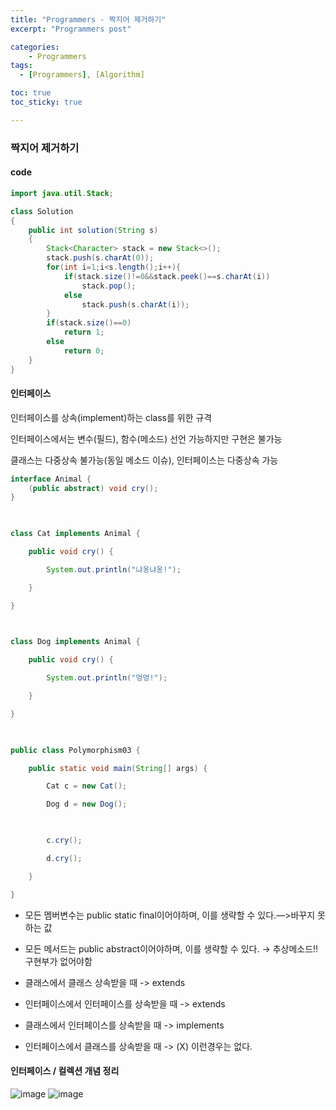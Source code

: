 ```yaml
---
title: "Programmers - 짝지어 제거하기"
excerpt: "Programmers post"

categories:
    - Programmers
tags:
  - [Programmers], [Algorithm]

toc: true
toc_sticky: true

---
```

### 짝지어 제거하기

#### code
```java
import java.util.Stack;

class Solution
{
    public int solution(String s)
    {
        Stack<Character> stack = new Stack<>();
        stack.push(s.charAt(0));
        for(int i=1;i<s.length();i++){
            if(stack.size()!=0&&stack.peek()==s.charAt(i))
                stack.pop();
            else
                stack.push(s.charAt(i));
        }
        if(stack.size()==0)
            return 1;
        else
            return 0;
    }
}
```
#### 인터페이스
인터페이스를 상속(implement)하는 class를 위한 규격

인터페이스에서는 변수(필드), 함수(메소드) 선언 가능하지만 구현은 불가능

클래스는 다중상속 불가능(동일 메소드 이슈), 인터페이스는 다중상속 가능

```java
interface Animal {
	(public abstract) void cry(); 
}

 

class Cat implements Animal {

    public void cry() {

        System.out.println("냐옹냐옹!");

    }

}

 

class Dog implements Animal {

    public void cry() {

        System.out.println("멍멍!");

    }

}

 

public class Polymorphism03 {

    public static void main(String[] args) {

        Cat c = new Cat();

        Dog d = new Dog();

 

        c.cry();

        d.cry();

    }

}
```

- 모든 멤버변수는 public static final이어야하며, 이를 생략할 수 있다.—>바꾸지 못하는 값
- 모든 메서드는 public abstract이어야하며, 이를 생략할 수 있다. → 추상메소드!! 구현부가 없어야함

- 클래스에서 클래스 상속받을 때 -> extends
- 인터페이스에서 인터페이스를 상속받을 때 -> extends
- 클래스에서 인터페이스를 상속받을 때 -> implements
- 인터페이스에서 클래스를 상속받을 때 -> (X) 이런경우는 없다.

#### 인터페이스 / 컬렉션 개념 정리
![image](https://github.com/ssoxong/ssoxong.github.io/assets/112956015/977cd429-fbde-4319-8c60-a33ed9148f53)
![image](https://github.com/ssoxong/ssoxong.github.io/assets/112956015/6feb8209-c1f9-49a1-a381-c886cfbcafbf)